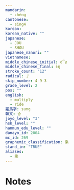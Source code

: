 ```yaml
---
mandarin:
  - chéng
cantonese:
  - sing4
korean:
korean_native: ""
japanese:
  - JOU
  - SHOU
japanese_nanori: ""
vietnamese:
middle_chinese_initial: d͡ʑ
middle_chinese_final: ɨŋ
stroke_count: "12"
radical: 丿
skip_number: 4-9-3
grade_level: 2
pos: ""
english:
  - multiply
  - ride
羅馬字: sung
韓文: 숭
joyo_level: "3"
hsk_level: ""
hanmun_edu_level: ""
danayo_id: 2004
mc_id: 269
graphemic_classification: 乘
stand_in: "TRUE"
aliases:
  - 乘
---
```


# Notes
